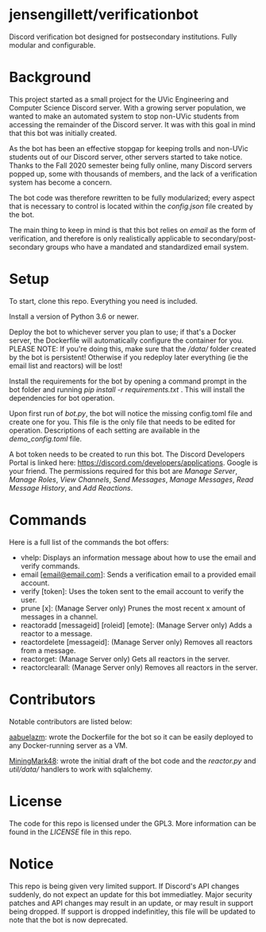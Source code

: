 # jensengillett/verificationbot
Discord verification bot designed for postsecondary institutions. Fully modular and configurable.

# Background
This project started as a small project for the UVic Engineering and Computer Science Discord server. With a growing server population, we wanted to make an automated system to stop non-UVic students from accessing the remainder of the Discord server. It was with this goal in mind that this bot was initially created.

As the bot has been an effective stopgap for keeping trolls and non-UVic students out of our Discord server, other servers started to take notice. Thanks to the Fall 2020 semester being fully online, many Discord servers popped up, some with thousands of members, and the lack of a verification system has become a concern.

The bot code was therefore rewritten to be fully modularized; every aspect that is necessary to control is located within the *config.json* file created by the bot.

The main thing to keep in mind is that this bot relies on *email* as the form of verification, and therefore is only realistically applicable to secondary/post-secondary groups who have a mandated and standardized email system.

# Setup
To start, clone this repo. Everything you need is included.

Install a version of Python 3.6 or newer.

Deploy the bot to whichever server you plan to use; if that's a Docker server, the Dockerfile will automatically configure the container for you. PLEASE NOTE: If you're doing this, make sure that the */data/* folder created by the bot is persistent! Otherwise if you redeploy later everything (ie the email list and reactors) will be lost!

Install the requirements for the bot by opening a command prompt in the bot folder and running *pip install -r requirements.txt* . This will install the dependencies for bot operation.

Upon first run of *bot.py*, the bot will notice the missing config.toml file and create one for you. This file is the only file that needs to be edited for operation. Descriptions of each setting are available in the *demo_config.toml* file.

A bot token needs to be created to run this bot. The Discord Developers Portal is linked here: https://discord.com/developers/applications. Google is your friend. The permissions required for this bot are *Manage Server*, *Manage Roles*, *View Channels*, *Send Messages*, *Manage Messages*, *Read Message History*, and *Add Reactions*. 

# Commands
Here is a full list of the commands the bot offers:
- vhelp: Displays an information message about how to use the email and verify commands.
- email [email@email.com]: Sends a verification email to a provided email account.
- verify [token]: Uses the token sent to the email account to verify the user.
- prune [x]: (Manage Server only) Prunes the most recent x amount of messages in a channel.
- reactoradd [messageid] [roleid] [emote]: (Manage Server only) Adds a reactor to a message.
- reactordelete [messageid]: (Manage Server only) Removes all reactors from a message.
- reactorget: (Manage Server only) Gets all reactors in the server.
- reactorclearall: (Manage Server only) Removes all reactors in the server.

# Contributors
Notable contributors are listed below:

[aabuelazm](https://github.com/aabuelazm): wrote the Dockerfile for the bot so it can be easily deployed to any Docker-running server as a VM.

[MiningMark48](https://github.com/MiningMark48): wrote the initial draft of the bot code and the *reactor.py* and *util/data/* handlers to work with sqlalchemy.

# License
The code for this repo is licensed under the GPL3. More information can be found in the *LICENSE* file in this repo.

# Notice
This repo is being given very limited support. If Discord's API changes suddenly, do not expect an update for this bot immediatley. Major security patches and API changes may result in an update, or may result in support being dropped. If support is dropped indefinitley, this file will be updated to note that the bot is now deprecated.
